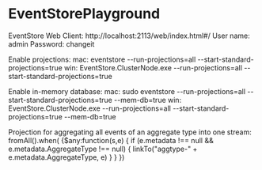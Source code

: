# EventStorePlayground

EventStore Web Client: http://localhost:2113/web/index.html#/
User name: admin
Password: changeit

Enable projections:
mac: eventstore --run-projections=all --start-standard-projections=true
win: EventStore.ClusterNode.exe --run-projections=all --start-standard-projections=true

Enable in-memory database:
mac: sudo eventstore --run-projections=all --start-standard-projections=true --mem-db=true
win: EventStore.ClusterNode.exe --run-projections=all --start-standard-projections=true --mem-db=true

Projection for aggregating all events of an aggregate type into one stream:
fromAll().when(
    {$any:function(s,e) 
        {
            if (e.metadata !== null && e.metadata.AggregateType !== null)
            {
                linkTo("aggtype-" + e.metadata.AggregateType, e)
            }
        }
    })